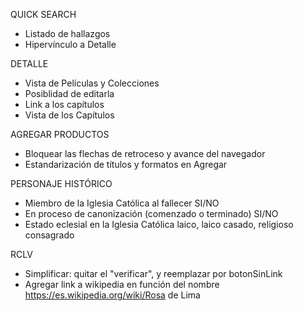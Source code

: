 QUICK SEARCH
- Listado de hallazgos
- Hipervínculo a Detalle

DETALLE
- Vista de Películas y Colecciones
- Posiblidad de editarla
- Link a los capítulos
- Vista de los Capítulos

AGREGAR PRODUCTOS
- Bloquear las flechas de retroceso y avance del navegador
- Estandarización de títulos y formatos en Agregar

PERSONAJE HISTÓRICO
- Miembro de la Iglesia Católica al fallecer
    SI/NO
- En proceso de canonización (comenzado o terminado)
    SI/NO
- Estado eclesial en la Iglesia Católica
    laico, laico casado, religioso consagrado

RCLV
- Simplificar: quitar el "verificar", y reemplazar por botonSinLink
- Agregar link a wikipedia en función del nombre
    https://es.wikipedia.org/wiki/Rosa de Lima